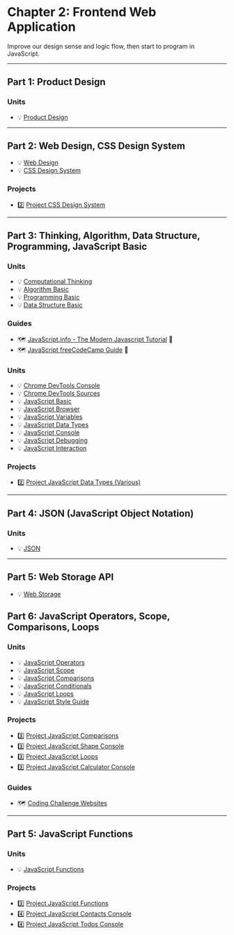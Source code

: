 # Chapter 2: Frontend Web Application

Improve our design sense and logic flow, then start to program in JavaScript.

---

## Part 1: Product Design

### Units

- 💡 [Product Design](units/product-design.md)

---

## Part 2: Web Design, CSS Design System

- 💡 [Web Design](units/web-design.md)
- 💡 [CSS Design System](units/css-design-system.md)

### Projects

- 2️⃣ [Project CSS Design System](projects/project-css-design-system.md)

---

## Part 3: Thinking, Algorithm, Data Structure, Programming, JavaScript Basic

### Units

- 💡 [Computational Thinking](units/computational-thinking.md)
- 💡 [Algorithm Basic](units/algorithm-basic.md)
- 💡 [Programming Basic](units/programming-basic.md)
- 💡 [Data Structure Basic](units/data-structure-basic.md)

### Guides

- 🗺️ [JavaScript.info - The Modern Javascript Tutorial](http://javascript.info) 🔗
- 🗺️ [JavaScript freeCodeCamp Guide](https://guide.freecodecamp.org/javascript) 🔗

### Units

- 💡 [Chrome DevTools Console](units/chrome-devtools-console.md)
- 💡 [Chrome DevTools Sources](units/chrome-devtools-sources.md)
- 💡 [JavaScript Basic](units/javascript-basic.md)
- 💡 [JavaScript Browser](units/javascript-browser.md)
- 💡 [JavaScript Variables](units/javascript-variables.md)
- 💡 [JavaScript Data Types](units/javascript-data-types.md)
- 💡 [JavaScript Console](units/javascript-console.md)
- 💡 [JavaScript Debugging](units/javascript-debugging.md)
- 💡 [JavaScript Interaction](units/javascript-interaction.md)

### Projects

- 2️⃣ [Project JavaScript Data Types (Various) ](projects/project-javascript.md)

---

## Part 4: JSON (JavaScript Object Notation)

### Units

- 💡 [JSON](units/json.md)

---

## Part 5: Web Storage API

- 💡 [Web Storage](units/web-storage.md)

## Part 6: JavaScript Operators, Scope, Comparisons, Loops

### Units

- 💡 [JavaScript Operators](units/javascript-operators.md)
- 💡 [JavaScript Scope](units/javascript-scope.md)
- 💡 [JavaScript Comparisons](units/javascript-comparisons.md)
- 💡 [JavaScript Conditionals](units/javascript-conditionals.md)
- 💡 [JavaScript Loops](units/javascript-loops.md)
- 💡 [JavaScript Style Guide](units/javascript-style-guide.md)

### Projects

- 3️⃣ [Project JavaScript Comparisons](projects/project-javascript-comparisons.md)
- 3️⃣ [Project JavaScript Shape Console](projects/project-javascript-shape-console.md)
- 3️⃣ [Project JavaScript Loops](projects/project-javascript-loops.md)
- 3️⃣ [Project JavaScript Calculator Console](projects/project-javascript-calculator-console.md)

### Guides

- 🗺️ [Coding Challenge Websites](units/coding-challenge-websites.md)

---

## Part 5: JavaScript Functions

### Units

- 💡 [JavaScript Functions](units/javascript-functions.md)

### Projects

- 3️⃣ [Project JavaScript Functions](projects/project-javascript-functions.md)
- 4️⃣ [Project JavaScript Contacts Console](projects/project-contacts-console.md)
- 4️⃣ [Project JavaScript Todos Console](projects/project-todos-console.md)
